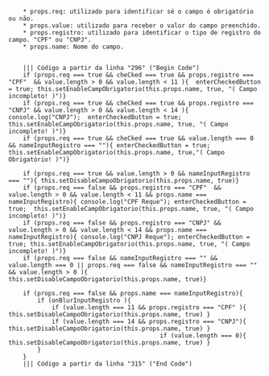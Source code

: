        
       
        * props.req: utilizado para identificar sé o campo é obrigatório ou não. 
        * props.value: utilizado para receber o valor do campo preenchido. 
        * props.registro: utilizado para identificar o tipo de registro do campo. "CPF" ou "CNPJ". 
        * props.name: Nome do campo. 


        ||| Código a partir da linha "296" ("Begin Code")
        if (props.req === true && cheCked === true && props.registro === "CPF"  && value.length > 0 && value.length < 11 ){  enterCheckedButton = true; this.setEnableCampObrigatorio(this.props.name, true, "( Campo incompleto! )")}
        if (props.req === true && cheCked === true && props.registro === "CNPJ" && value.length > 0 && value.length < 14 ){ console.log("CNPJ");  enterCheckedButton = true; this.setEnableCampObrigatorio(this.props.name, true, "( Campo incompleto! )")}
        if (props.req === true && cheCked === true && value.length === 0 && nameInputRegistro === ""){ enterCheckedButton = true; this.setEnableCampObrigatorio(this.props.name, true,"( Campo Obrigatório! )")}

        if (props.req === true && value.length > 0 && nameInputRegistro === ""){ this.setDisableCampoObrigatorio(this.props.name, true)}
        if (props.req === false && props.registro === "CPF"  && value.length > 0 && value.length < 11 && props.name === nameInputRegistro){ console.log("CPF Reque"); enterCheckedButton = true;  this.setEnableCampObrigatorio(this.props.name, true, "( Campo incompleto! )")}
        if (props.req === false && props.registro === "CNPJ" && value.length > 0 && value.length < 14 && props.name === nameInputRegistro){ console.log("CNPJ Reque"); enterCheckedButton = true; this.setEnableCampObrigatorio(this.props.name, true, "( Campo incompleto! )")}
        if (props.req === false && nameInputRegistro === "" && value.length === 0 || props.req === false && nameInputRegistro === "" && value.length > 0 ){  this.setDisableCampoObrigatorio(this.props.name, true)}

        if (props.req === false && props.name === nameInputRegistro){
            if (onBlurInputRegistro ){
                if (value.length === 11 && props.registro === "CPF" ){ this.setDisableCampoObrigatorio(this.props.name, true) }
                if (value.length === 14 && props.registro === "CNPJ"){ this.setDisableCampoObrigatorio(this.props.name, true) }
                                              if (value.length === 0){ this.setDisableCampoObrigatorio(this.props.name, true) }
            }
        }
        ||| Código a partir da linha "315" ("End Code")